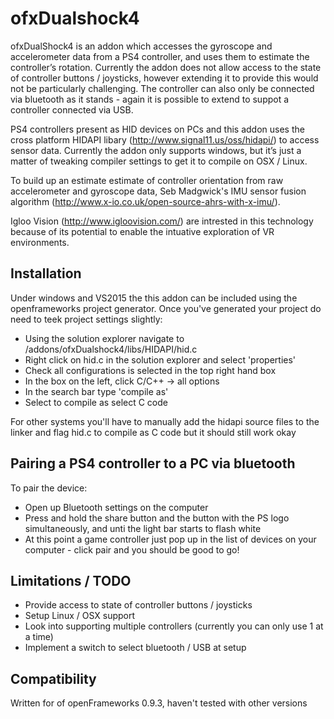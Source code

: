# ofxDualshock4 #
ofxDualShock4 is an addon which accesses the gyroscope and accelerometer data from a PS4 controller, and uses them to estimate the controller’s rotation. Currently the addon does not allow access to the state of controller buttons / joysticks, however extending it to provide this would not be particularly challenging. The controller can also only be connected via bluetooth as it stands - again it is possible to extend to suppot a controller connected via USB.

PS4 controllers present as HID devices on PCs and this addon uses the cross platform HIDAPI libary (http://www.signal11.us/oss/hidapi/) to access sensor data. Currently the addon only supports windows, but it’s just a matter of tweaking compiler settings to get it to compile on OSX / Linux. 

To build up an estimate estimate of controller orientation from raw accelerometer and gyroscope data, Seb Madgwick's IMU sensor fusion algorithm (http://www.x-io.co.uk/open-source-ahrs-with-x-imu/). 

Igloo Vision (http://www.igloovision.com/) are intrested in this technology because of its potential to enable the intuative exploration of VR environments. 

## Installation ##
Under windows and VS2015 the this addon can be included using the openframeworks project generator. Once you've generated your project do need to teek project settings slightly:
-   Using the solution  explorer navigate to /addons/ofxDualshock4/libs/HIDAPI/hid.c
-  Right click on hid.c in the solution explorer and select 'properties'
-   Check all configurations is selected in the top right hand box
-  In the box on the left, click C/C++ -> all options
-  In the search bar type 'compile as'
-  Select to compile as select C code

For other systems you'll have to manually add the hidapi source files to the linker and flag hid.c to compile as C code but it should still work okay

## Pairing a PS4 controller to a PC via bluetooth ##
To pair the device:
-   Open up Bluetooth settings on the computer
-   Press and hold the share button and the button with the PS logo simultaneously, and unti the light bar starts to flash white
-   At this point a game controller just pop up in the list of devices on your computer - click pair and you should be good to go!  

## Limitations / TODO ##
-   Provide access to state of controller buttons / joysticks
-   Setup Linux / OSX support
-   Look into supporting multiple controllers (currently you can only use 1 at a time)
-   Implement a switch to select bluetooth / USB at setup

## Compatibility ##
Written for of openFrameworks 0.9.3, haven't tested with other versions